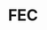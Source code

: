 ---
# This topic lives at
# https://digital.gov/topics/fec

slug: "fec"

# Topic Title
title: "FEC"

# description — keep it short and clear
summary: ""


# Weight
weight: 1

# For more information on managing topics,
# see https://github.com/GSA/digitalgov.gov/wiki
---